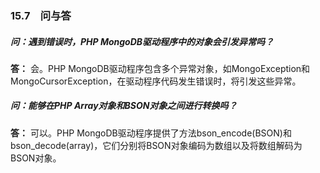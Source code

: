 ### 15.7　问与答

##### 问：遇到错误时，PHP MongoDB驱动程序中的对象会引发异常吗？

**答：** 会。PHP MongoDB驱动程序包含多个异常对象，如MongoException和MongoCursorException，在驱动程序代码发生错误时，将引发这些异常。

##### 问：能够在PHP Array对象和BSON对象之间进行转换吗？

**答：** 可以。PHP MongoDB驱动程序提供了方法bson_encode(BSON)和bson_decode(array)，它们分别将BSON对象编码为数组以及将数组解码为BSON对象。

